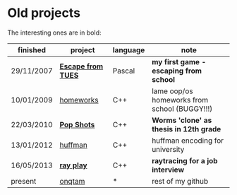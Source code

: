 Old projects
=======

The interesting ones are in bold:

|finished  |project                                 |language|note                                        |
|----------|----------------------------------------|--------|--------------------------------------------|
|29/11/2007|[**Escape from TUES**](escape_from_tues)|Pascal  |**my first game - escaping from school**    |
|10/01/2009|[homeworks](homeworks)                  |C++     |lame oop/os homeworks from school (BUGGY!!!)|
|22/03/2010|[**Pop Shots**](pop_shots)              |C++     |**Worms 'clone' as thesis in 12th grade**   |
|13/01/2012|[huffman](huffman)                      |C++     |huffman encoding for university             |
|16/05/2013|[**ray play**](ray_play)                |C++     |**raytracing for a job interview**          |
|present   |[onqtam](https://github.com/onqtam)     |*       |rest of my github                           |
